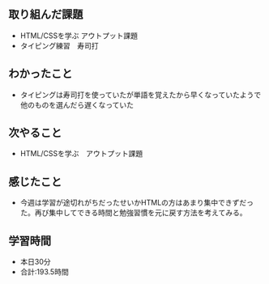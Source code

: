 ## 取り組んだ課題
- HTML/CSSを学ぶ アウトプット課題
- タイピング練習　寿司打
## わかったこと
- タイピングは寿司打を使っていたが単語を覚えたから早くなっていたようで他のものを選んだら遅くなっていた
## 次やること
- HTML/CSSを学ぶ　アウトプット課題
## 感じたこと
- 今週は学習が途切れがちだったせいかHTMLの方はあまり集中できずだった。再び集中してできる時間と勉強習慣を元に戻す方法を考えてみる。
## 学習時間　
- 本日30分<br>
- 合計:193.5時間
